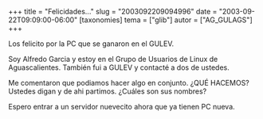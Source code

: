 +++
title = "Felicidades..."
slug = "2003092209094996"
date = "2003-09-22T09:09:00-06:00"
[taxonomies]
tema = ["glib"]
autor = ["AG_GULAGS"]
+++

Los felicito por la PC que se ganaron en el GULEV.

Soy Alfredo Garcia y estoy en el Grupo de Usuarios de Linux de
Aguascalientes. También fui a GULEV y contacté a dos de ustedes.

Me comentaron que podiamos hacer algo en conjunto. ¿QUÉ HACEMOS? Ustedes
digan y de ahi partimos. ¿Cuáles son sus nombres?

Espero entrar a un servidor nuevecito ahora que ya tienen PC nueva.

